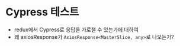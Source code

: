 # Cypress 테스트

- redux에서 Cypress로 응답을 가로챌 수 있는가에 대하여
- 왜 axiosResponse가 `AxiosResponse<MasterSlice, any>`로 나오는가?
